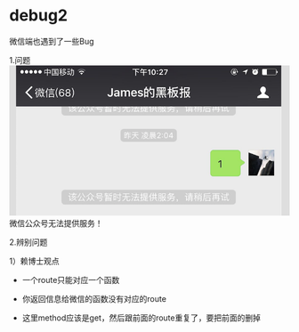 # debug2

微信端也遇到了一些Bug

1.问题
![](weixinfb2.png)
微信公众号无法提供服务！

2.辨别问题

1）赖博士观点

* 一个route只能对应一个函数

* 你返回信息给微信的函数没有对应的route
* 这里method应该是get，然后跟前面的route重复了，要把前面的删掉

